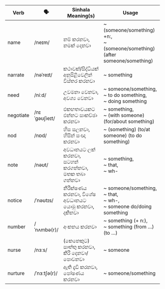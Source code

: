 | Verb      | 🗣️             | Sinhala Meaning(s)                          | Usage                             |
| --------- | ------------- | ------------------------------------------- | --------------------------------------------- |
| name      | /neɪm/        | නම් කරනවා,<br>නමක් දෙනවා                         | ~ (someone/something) +n:,<br>~ (someone/something) (after someone/something)  |
| narrate   | /nəˈreɪt/     | කථාවක්/සිද්ධියක් අනුපිළිවෙලින් විස්තර කරනවා                | ~ something                                         |
| need      | /niːd/        | උවමනා වෙනවා, අවශ්‍ය වෙනවා                          | ~ someone/something,<br>~ to do something,<br>~ doing something         |
| negotiate | /nɪˈɡəʊʃieɪt/ | එකඟතාවයකට එන්නට සාකච්ඡා කරනවා                     | ~ something,<br>~ (with someone) (for/about something)            |
| nod       | /nɒd/         | හිස සලනවා,<br>හිසින් සංඥා කරනවා                     | ~ (something) (to/at someone) (to do something)                |
| note      | /nəʊt/        | අවධානයට ලක් කරනවා,<br>සටහන් කරගන්නවා, මතක තබා ගන්නවා | ~ something,<br>~ that,<br>~ wh-                    |
| notice    | /ˈnəʊtɪs/     | නිරීක්ෂණය කරනවා, විශේෂ අවධානයට යොමු කරනවා, දකිනවා       | ~ someone/something,<br>~ that,<br>~ wh-,<br>~ someone do/doing something |
| number    | /ˈnʌmbə(r)/   | අංකනය කරනවා                                   | ~ something (+ n:),<br>~ something (from …) (to …)        |
| nurse     | /nɜːs/        | (කෙනෙකුට)<br>සාත්තු කරනවා,<br>කිරි දෙනවා/පොවනවා          | ~ someone                                          |
| nurture   | /ˈnɜːtʃə(r)/  | ඇති දැඩි කරනවා, පෝෂණය කරනවා                       | ~ someone/something                                      |